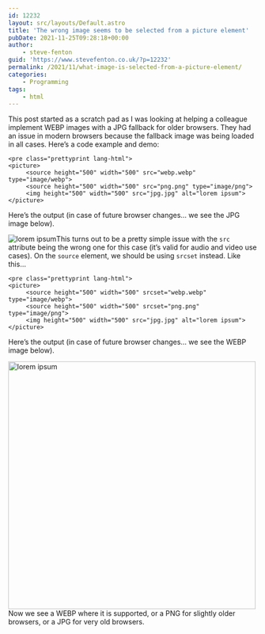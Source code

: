 ```yaml
---
id: 12232
layout: src/layouts/Default.astro
title: 'The wrong image seems to be selected from a picture element'
pubDate: 2021-11-25T09:28:18+00:00
author:
    - steve-fenton
guid: 'https://www.stevefenton.co.uk/?p=12232'
permalink: /2021/11/what-image-is-selected-from-a-picture-element/
categories:
    - Programming
tags:
    - html
---
```


This post started as a scratch pad as I was looking at helping a colleague implement WEBP images with a JPG fallback for older browsers. They had an issue in modern browsers because the fallback image was being loaded in all cases. Here’s a code example and demo:

```
<pre class="prettyprint lang-html">
<picture>
     <source height="500" width="500" src="webp.webp" type="image/webp">
     <source height="500" width="500" src="png.png" type="image/png">
     <img height="500" width="500" src="jpg.jpg" alt="lorem ipsum">
</picture>
```

Here’s the output (in case of future browser changes… we see the JPG image below).

<picture><source height="500" src="https://www.stevefenton.co.uk/wp-content/uploads/2021/11/webp.webp" type="image/webp" width="500"><source height="500" src="https://www.stevefenton.co.uk/wp-content/uploads/2021/11/png.png" type="image/png" width="500">![lorem ipsum](https://www.stevefenton.co.uk/wp-content/uploads/2021/11/jpg.jpg)</source></source></picture>This turns out to be a pretty simple issue with the `src` attribute being the wrong one for this case (it’s valid for audio and video use cases). On the `source` element, we should be using `srcset` instead. Like this…

```
<pre class="prettyprint lang-html">
<picture>
     <source height="500" width="500" srcset="webp.webp" type="image/webp">
     <source height="500" width="500" srcset="png.png" type="image/png">
     <img height="500" width="500" src="jpg.jpg" alt="lorem ipsum">
</picture>
```

Here’s the output (in case of future browser changes… we see the WEBP image below).

<picture><source height="500" srcset="https://www.stevefenton.co.uk/wp-content/uploads/2021/11/webp.webp" type="image/webp" width="500"><source height="500" srcset="https://www.stevefenton.co.uk/wp-content/uploads/2021/11/png.png" type="image/png" width="500">![lorem ipsum](https://www.stevefenton.co.uk/wp-content/uploads/2021/11/jpg.jpg)</source></source></picture>Now we see a WEBP where it is supported, or a PNG for slightly older browsers, or a JPG for very old browsers.